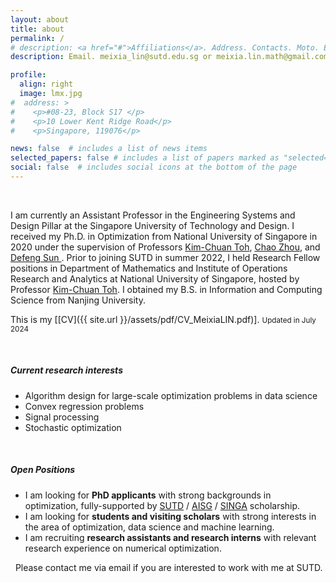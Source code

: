 ```yaml
---
layout: about
title: about
permalink: /
# description: <a href="#">Affiliations</a>. Address. Contacts. Moto. Etc.
description: Email. meixia_lin@sutd.edu.sg or meixia.lin.math@gmail.com

profile:
  align: right
  image: lmx.jpg
#  address: >
#    <p>#08-23, Block S17 </p>
#    <p>10 Lower Kent Ridge Road</p>
#    <p>Singapore, 119076</p>

news: false  # includes a list of news items
selected_papers: false # includes a list of papers marked as "selected={true}"
social: false  # includes social icons at the bottom of the page
---
```


&nbsp;

I am currently an Assistant Professor in the Engineering Systems and Design Pillar at the Singapore University of Technology and Design. I received my Ph.D. in Optimization from National University of Singapore in 2020 under the supervision of Professors <a href="https://blog.nus.edu.sg/mattohkc/" style="text-decoration: underline;"> Kim-Chuan Toh</a>, <a href="https://matzc.github.io/" style="text-decoration: underline;"> Chao Zhou</a>, and <a href="https://www.polyu.edu.hk/ama/profile/dfsun/" style="text-decoration: underline;"> Defeng Sun </a>. Prior to joining SUTD in summer 2022, I held Research Fellow positions in Department of Mathematics and Institute of Operations Research and Analytics at National University of Singapore, hosted by Professor <a href="https://blog.nus.edu.sg/mattohkc/" style="text-decoration: underline;"> Kim-Chuan Toh</a>. I obtained my B.S. in Information and Computing Science from Nanjing University.

This is my [[CV]({{ site.url }}/assets/pdf/CV_MeixiaLIN.pdf)]. <small>Updated in July 2024</small>


&nbsp;

##### Current research interests #####
* Algorithm design for large-scale optimization problems in data science
* Convex regression problems
* Signal processing
* Stochastic optimization

&nbsp;

##### Open Positions #####
* I am looking for <strong>PhD applicants</strong> with strong backgrounds in optimization, fully-supported by <a href="https://sutd.edu.sg/Admissions/Graduate/Scholarships" style="text-decoration: underline;"> SUTD</a> / <a href="https://aisingapore.org/research/aisg-phd-fellowship-programme/" style="text-decoration: underline;"> AISG</a> / <a href="https://aisingapore.org/research/aisg-phd-fellowship-programme/" style="text-decoration: underline;"> SINGA</a> scholarship.
* I am looking for <strong>students and visiting scholars</strong> with strong interests in the area of optimization, data science and machine learning.
* I am recruiting <strong>research assistants and research interns</strong> with relevant research experience on numerical optimization.

&nbsp;
Please contact me via email if you are interested to work with me at SUTD.
